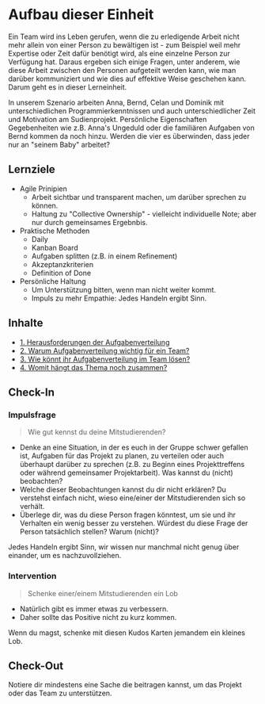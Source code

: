 # Aufbau dieser Einheit

Ein Team wird ins Leben gerufen, wenn die zu erledigende Arbeit nicht mehr allein von einer Person zu bewältigen ist - zum Beispiel weil mehr Expertise oder Zeit dafür benötigt wird, als eine einzelne Person zur Verfügung hat. Daraus ergeben sich einige Fragen, unter anderem, wie diese Arbeit zwischen den Personen aufgeteilt werden kann, wie man darüber kommuniziert und wie dies auf effektive Weise geschehen kann. Darum geht es in dieser Lerneinheit.

In unserem Szenario arbeiten Anna, Bernd, Celan und Dominik mit unterschiedlichen Programmierkenntnissen und auch unterschiedlicher Zeit und Motivation am Sudienprojekt. Persönliche Eigenschaften Gegebenheiten wie z.B. Anna's Ungeduld oder die familiären Aufgaben von Bernd kommen da noch hinzu. Werden die vier es überwinden, dass jeder nur an "seinem Baby" arbeitet?

## Lernziele

- Agile Prinipien
  - Arbeit sichtbar und transparent machen, um darüber sprechen zu können.
  - Haltung zu "Collective Ownership" - vielleicht individuelle Note; aber nur durch gemeinsames Ergebnbis.
- Praktische Methoden
  - Daily
  - Kanban Board
  - Aufgaben splitten (z.B. in einem Refinement)
  - Akzeptanzkriterien
  - Definition of Done
- Persönliche Haltung
  - Um Unterstützung bitten, wenn man nicht weiter kommt.
  - Impuls zu mehr Empathie: Jedes Handeln ergibt Sinn.

## Inhalte

- [1. Herausforderungen der Aufgabenverteilung](2.1%20-%20Herausforderungen%20der%20Aufgabenverteilung.md)
- [2. Warum Aufgabenverteilung wichtig für ein Team?](2.2%20-%20Warum%20ist%20Aufgabenverteilung%20wichtig%20für%20ein%20Team.md)
- [3. Wie könnt ihr Aufgabenverteilung im Team lösen?](2.3%20-%20Wie%20löst%20ihr%20Aufgabenverteilung%20im%20Team.md)
- [4. Womit hängt das Thema noch zusammen?](2.4%20-%20Womit%20hängt%20das%20Thema%20noch%20zusammen.md)

## Check-In

### Impulsfrage

> Wie gut kennst du deine Mitstudierenden?

- Denke an eine Situation, in der es euch in der Gruppe schwer gefallen ist, Aufgaben für das Projekt zu planen, zu verteilen oder auch überhaupt darüber zu sprechen (z.B. zu Beginn eines Projekttreffens oder während gemeinsamer Projektarbeit). Was kannst du (nicht) beobachten?
- Welche dieser Beobachtungen kannst du dir nicht erklären? Du verstehst einfach nicht, wieso eine/einer der Mitstudierenden sich so verhält.
- Überlege dir, was du diese Person fragen könntest, um sie und ihr Verhalten ein wenig besser zu verstehen. Würdest du diese Frage der Person tatsächlich stellen? Warum (nicht)?

Jedes Handeln ergibt Sinn, wir wissen nur manchmal nicht genug über einander, um es nachzuvollziehen.

### Intervention

> Schenke einer/einem Mitstudierenden ein Lob

- Natürlich gibt es immer etwas zu verbessern.
- Daher sollte das Positive nicht zu kurz kommen.

Wenn du magst, schenke mit diesen Kudos Karten jemandem ein kleines Lob.

## Check-Out

Notiere dir mindestens eine Sache die beitragen kannst, um das Projekt oder das Team zu unterstützen.
